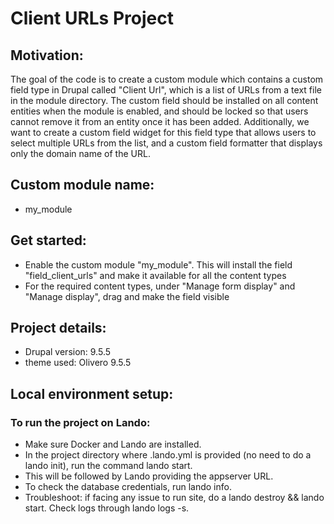 # Client URLs Project

## Motivation:

The goal of the code is to create a custom module which contains a custom field type in Drupal called "Client Url", which is a list of URLs from a text file in the module directory. The custom field should be installed on all content entities when the module is enabled, and should be locked so that users cannot remove it from an entity once it has been added. Additionally, we want to create a custom field widget for this field type that allows users to select multiple URLs from the list, and a custom field formatter that displays only the domain name of the URL.

## Custom module name: 
- my_module

## Get started:

- Enable the custom module "my_module". This will install the field "field_client_urls" and make it available for all the content types
- For the required content types, under "Manage form display" and "Manage display", drag and make the field visible

## Project details:

- Drupal version: 9.5.5
- theme used: Olivero 9.5.5

## Local environment setup:

### To run the project on Lando:

- Make sure Docker and Lando are installed.
- In the project directory where .lando.yml is provided (no need to do a lando init), run the command lando start.
- This will be followed by Lando providing the appserver URL.
- To check the database credentials, run lando info.
- Troubleshoot: if facing any issue to run site, do a lando destroy && lando start. Check logs through lando logs -s.
